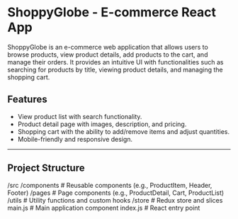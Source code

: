 # ShoppyGlobe - E-commerce React App

ShoppyGlobe is an e-commerce web application that allows users to browse products, view product details, add products to the cart, and manage their orders. It provides an intuitive UI with functionalities such as searching for products by title, viewing product details, and managing the shopping cart.

## Features

- View product list with search functionality.
- Product detail page with images, description, and pricing.
- Shopping cart with the ability to add/remove items and adjust quantities.
- Mobile-friendly and responsive design.

---

## Project Structure
/src
  /components      # Reusable components (e.g., ProductItem, Header, Footer)
  /pages           # Page components (e.g., ProductDetail, Cart, ProductList)
  /utils           # Utility functions and custom hooks
  /store           # Redux store and slices
  main.js          # Main application component
  index.js         # React entry point

